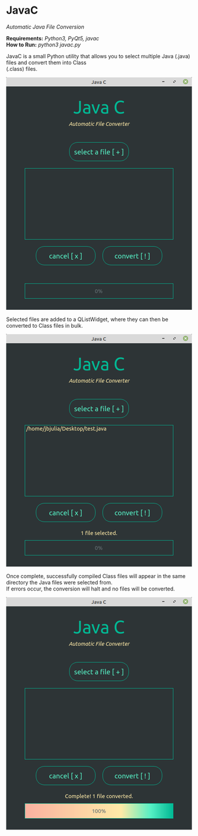 # JavaC
_Automatic Java File Conversion_

**Requirements:** _Python3, PyQt5, javac_  
**How to Run:** _python3 javac.py_  
  
  
JavaC is a small Python utility that allows you to select multiple Java (.java) files and convert them into Class  
(.class) files.  
  
![Alt text](/resources/images/GUI.png)  
  
Selected files are added to a QListWidget, where they can then be converted to Class files in bulk.  
  
![Alt text](/resources/images/FileSelection.png)  
  
Once complete, successfully compiled Class files will appear in the same directory the Java files were selected from.  
If errors occur, the conversion will halt and no files will be converted.  
  
![Alt text](/resources/images/FileConversion.png)